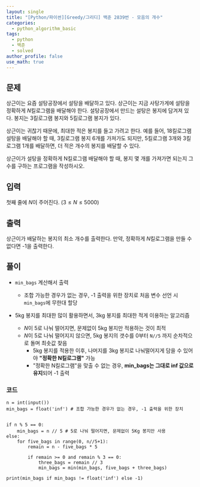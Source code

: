 ```yaml
---
layout: single
title: "[Python/파이썬][Greedy/그리디] 백준 2839번 - 모음의 개수"
categories:
  - python_algorithm_basic
tags:
  - python
  - 백준
  - solved
author_profile: false
use_math: true
---
```

## 문제
상근이는 요즘 설탕공장에서 설탕을 배달하고 있다. 상근이는 지금 사탕가게에 설탕을 정확하게 $N$킬로그램을 배달해야 한다. 설탕공장에서 만드는 설탕은 봉지에 담겨져 있다. 봉지는 3킬로그램 봉지와 5킬로그램 봉지가 있다.

상근이는 귀찮기 때문에, 최대한 적은 봉지를 들고 가려고 한다. 예를 들어, 18킬로그램 설탕을 배달해야 할 때, 3킬로그램 봉지 6개를 가져가도 되지만, 5킬로그램 3개와 3킬로그램 1개를 배달하면, 더 적은 개수의 봉지를 배달할 수 있다.

상근이가 설탕을 정확하게 N킬로그램 배달해야 할 때, 봉지 몇 개를 가져가면 되는지 그 수를 구하는 프로그램을 작성하시오.

## 입력
첫째 줄에 $N$이 주어진다. ($3 ≤ N ≤ 5000$)

## 출력
상근이가 배달하는 봉지의 최소 개수를 출력한다. 만약, 정확하게 $N$킬로그램을 만들 수 없다면 -1을 출력한다.

## 풀이
- `min_bags` 계산해서 출력
	- 조합 가능한 경우가 없는 경우, -1 출력을 위한 장치로 처음 변수 선언 시 `min_bags`에 무한대 할당
	
- 5kg 봉지를 최대한 많이 활용하면서, 3kg 봉지를 최대한 적게 이용하는 알고리즘
	- $N$이 5로 나눠 떨어지면, 문제없이 5kg 봉지만 적용하는 것이 최적
	- $N$이 5로 나눠 떨어지지 않으면, 5kg 봉지의 갯수를 0부터 `N//5` 까지 순차적으로 돌며 최솟값 찾음
		- 5kg 봉지를 적용한 이후, 나머지를 3kg 봉지로 나눠떨어지게 담을 수 있어야 
		  **"정확한 N킬로그램"** 가능
		- "정확한 N킬로그램"을 맞출 수 없는 경우, **min_bags는 그대로 inf 값으로 유지**되어 -1 출력

### 코드
```
n = int(input())
min_bags = float('inf') # 조합 가능한 경우가 없는 경우, -1 출력을 위한 장치


if n % 5 == 0:
	min_bags = n // 5 # 5로 나눠 떨어지면, 문제없이 5Kg 봉지만 사용
else:
	for five_bags in range(0, n//5+1): 
		remain = n - five_bags * 5

		if remain >= 0 and remain % 3 == 0:
			three_bags = remain // 3
			min_bags = min(min_bags, five_bags + three_bags)

print(min_bags if min_bags != float('inf') else -1)
```



